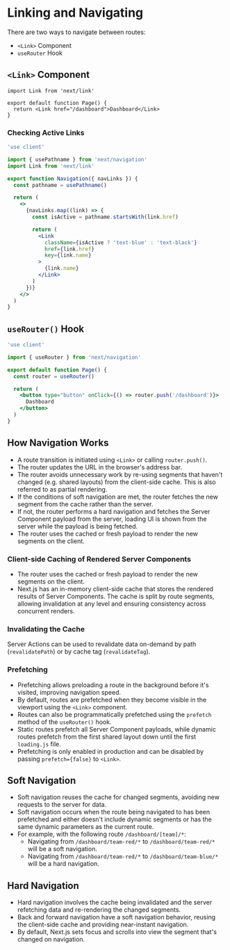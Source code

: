 # Linking and Navigating

There are two ways to navigate between routes:

- `<Link>` Component
- `useRouter` Hook

## `<Link>` Component

```tsx filename="app/page.tsx" switcher
import Link from 'next/link'

export default function Page() {
  return <Link href="/dashboard">Dashboard</Link>
}
```

### Checking Active Links

```jsx filename="app/ui/Navigation.js"
'use client'

import { usePathname } from 'next/navigation'
import Link from 'next/link'

export function Navigation({ navLinks }) {
  const pathname = usePathname()

  return (
    <>
      {navLinks.map((link) => {
        const isActive = pathname.startsWith(link.href)

        return (
          <Link
            className={isActive ? 'text-blue' : 'text-black'}
            href={link.href}
            key={link.name}
          >
            {link.name}
          </Link>
        )
      })}
    </>
  )
}
```

## `useRouter()` Hook

```jsx filename="app/page.js"
'use client'

import { useRouter } from 'next/navigation'

export default function Page() {
  const router = useRouter()

  return (
    <button type="button" onClick={() => router.push('/dashboard')}>
      Dashboard
    </button>
  )
}
```


## How Navigation Works

- A route transition is initiated using `<Link>` or calling `router.push()`.
- The router updates the URL in the browser's address bar.
- The router avoids unnecessary work by re-using segments that haven't changed (e.g. shared layouts) from the client-side cache. This is also referred to as partial rendering.
- If the conditions of soft navigation are met, the router fetches the new segment from the cache rather than the server.
- If not, the router performs a hard navigation and fetches the Server Component payload from the server, loading UI is shown from the server while the payload is being fetched.
- The router uses the cached or fresh payload to render the new segments on the client.


### Client-side Caching of Rendered Server Components

- The router uses the cached or fresh payload to render the new segments on the client.
- Next.js has an in-memory client-side cache that stores the rendered results of Server Components. The cache is split by route segments, allowing invalidation at any level and ensuring consistency across concurrent renders.


### Invalidating the Cache

Server Actions can be used to revalidate data on-demand by path (`revalidatePath`) or by cache tag (`revalidateTag`).


### Prefetching

- Prefetching allows preloading a route in the background before it's visited, improving navigation speed.
- By default, routes are prefetched when they become visible in the viewport using the `<Link>` component.
- Routes can also be programmatically prefetched using the `prefetch` method of the `useRouter()` hook.
- Static routes prefetch all Server Component payloads, while dynamic routes prefetch from the first shared layout down until the first `loading.js` file.
- Prefetching is only enabled in production and can be disabled by passing `prefetch={false}` to `<Link>`.


## Soft Navigation

- Soft navigation reuses the cache for changed segments, avoiding new requests to the server for data.
- Soft navigation occurs when the route being navigated to has been prefetched and either doesn't include dynamic segments or has the same dynamic parameters as the current route.
- For example, with the following route `/dashboard/[team]/*`:
  - Navigating from `/dashboard/team-red/*` to `/dashboard/team-red/*` will be a soft navigation.
  - Navigating from `/dashboard/team-red/*` to `/dashboard/team-blue/*` will be a hard navigation.


## Hard Navigation

- Hard navigation involves the cache being invalidated and the server refetching data and re-rendering the changed segments.
- Back and forward navigation have a soft navigation behavior, reusing the client-side cache and providing near-instant navigation.
- By default, Next.js sets focus and scrolls into view the segment that's changed on navigation.